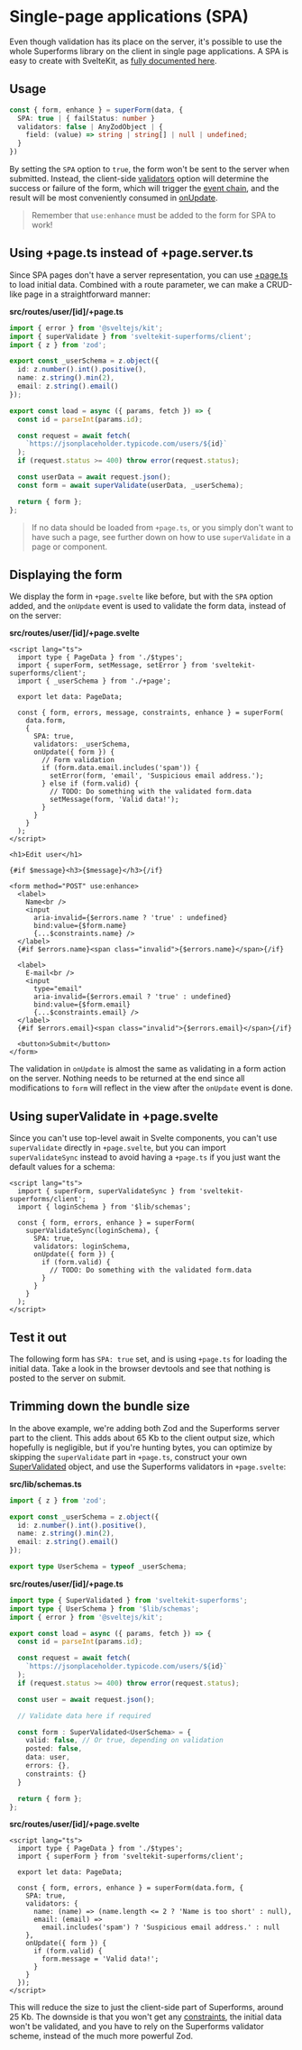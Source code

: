 <script lang="ts">
  import Head from '$lib/Head.svelte'
  import Form from './Form.svelte'
  import Next from '$lib/Next.svelte'
  import SuperDebug from 'sveltekit-superforms/client/SuperDebug.svelte'
  import { concepts } from '$lib/navigation/sections'

  export let data;
</script>

<Head title="Single-page application (SPA) mode" />

# Single-page applications (SPA)

Even though validation has its place on the server, it's possible to use the whole Superforms library on the client in single page applications. A SPA is easy to create with SvelteKit, as [fully documented here](https://kit.svelte.dev/docs/single-page-apps).

## Usage

```ts
const { form, enhance } = superForm(data, {
  SPA: true | { failStatus: number }
  validators: false | AnyZodObject | {
    field: (value) => string | string[] | null | undefined;
  }
})
```

By setting the `SPA` option to `true`, the form won't be sent to the server when submitted. Instead, the client-side [validators](/concepts/client-validation#validators) option will determine the success or failure of the form, which will trigger the [event chain](/concepts/events), and the result will be most conveniently consumed in [onUpdate](/concepts/events#onupdate).

> Remember that `use:enhance` must be added to the form for SPA to work!

## Using +page.ts instead of +page.server.ts

Since SPA pages don't have a server representation, you can use [+page.ts](https://kit.svelte.dev/docs/routing#page-page-js) to load initial data. Combined with a route parameter, we can make a CRUD-like page in a straightforward manner:

**src/routes/user/[id]/+page.ts**

```ts
import { error } from '@sveltejs/kit';
import { superValidate } from 'sveltekit-superforms/client';
import { z } from 'zod';

export const _userSchema = z.object({
  id: z.number().int().positive(),
  name: z.string().min(2),
  email: z.string().email()
});

export const load = async ({ params, fetch }) => {
  const id = parseInt(params.id);

  const request = await fetch(
    `https://jsonplaceholder.typicode.com/users/${id}`
  );
  if (request.status >= 400) throw error(request.status);

  const userData = await request.json();
  const form = await superValidate(userData, _userSchema);

  return { form };
};
```

> If no data should be loaded from `+page.ts`, or you simply don't want to have such a page, see further down on how to use `superValidate` in a page or component.

## Displaying the form

We display the form in `+page.svelte` like before, but with the `SPA` option added, and the `onUpdate` event is used to validate the form data, instead of on the server:

**src/routes/user/[id]/+page.svelte**

```svelte
<script lang="ts">
  import type { PageData } from './$types';
  import { superForm, setMessage, setError } from 'sveltekit-superforms/client';
  import { _userSchema } from './+page';

  export let data: PageData;

  const { form, errors, message, constraints, enhance } = superForm(
    data.form,
    {
      SPA: true,
      validators: _userSchema,
      onUpdate({ form }) {
        // Form validation
        if (form.data.email.includes('spam')) {
          setError(form, 'email', 'Suspicious email address.');
        } else if (form.valid) {
          // TODO: Do something with the validated form.data
          setMessage(form, 'Valid data!');
        }
      }
    }
  );
</script>

<h1>Edit user</h1>

{#if $message}<h3>{$message}</h3>{/if}

<form method="POST" use:enhance>
  <label>
    Name<br />
    <input
      aria-invalid={$errors.name ? 'true' : undefined}
      bind:value={$form.name}
      {...$constraints.name} />
  </label>
  {#if $errors.name}<span class="invalid">{$errors.name}</span>{/if}

  <label>
    E-mail<br />
    <input
      type="email"
      aria-invalid={$errors.email ? 'true' : undefined}
      bind:value={$form.email}
      {...$constraints.email} />
  </label>
  {#if $errors.email}<span class="invalid">{$errors.email}</span>{/if}

  <button>Submit</button>
</form>
```

The validation in `onUpdate` is almost the same as validating in a form action on the server. Nothing needs to be returned at the end since all modifications to `form` will reflect in the view after the `onUpdate` event is done.

## Using superValidate in +page.svelte

Since you can't use top-level await in Svelte components, you can't use `superValidate` directly in `+page.svelte`, but you can import `superValidateSync` instead to avoid having a `+page.ts` if you just want the default values for a schema:

```svelte
<script lang="ts">
  import { superForm, superValidateSync } from 'sveltekit-superforms/client';
  import { loginSchema } from '$lib/schemas';

  const { form, errors, enhance } = superForm(
    superValidateSync(loginSchema), {
      SPA: true,
      validators: loginSchema,
      onUpdate({ form }) {
        if (form.valid) {
          // TODO: Do something with the validated form.data
        }
      }
    }
  );
</script>
```

## Test it out

The following form has `SPA: true` set, and is using `+page.ts` for loading the initial data. Take a look in the browser devtools and see that nothing is posted to the server on submit.

<Form {data} />

## Trimming down the bundle size

In the above example, we're adding both Zod and the Superforms server part to the client. This adds about 65 Kb to the client output size, which hopefully is negligible, but if you're hunting bytes, you can optimize by skipping the `superValidate` part in `+page.ts`, construct your own [SuperValidated](/api#supervalidate-return-type) object, and use the Superforms validators in `+page.svelte`:

**src/lib/schemas.ts**

```ts
import { z } from 'zod';

export const _userSchema = z.object({
  id: z.number().int().positive(),
  name: z.string().min(2),
  email: z.string().email()
});

export type UserSchema = typeof _userSchema;
```

**src/routes/user/[id]/+page.ts**

```ts
import type { SuperValidated } from 'sveltekit-superforms';
import type { UserSchema } from '$lib/schemas';
import { error } from '@sveltejs/kit';

export const load = async ({ params, fetch }) => {
  const id = parseInt(params.id);

  const request = await fetch(
    `https://jsonplaceholder.typicode.com/users/${id}`
  );
  if (request.status >= 400) throw error(request.status);

  const user = await request.json();

  // Validate data here if required

  const form : SuperValidated<UserSchema> = {
    valid: false, // Or true, depending on validation
    posted: false,
    data: user,
    errors: {},
    constraints: {}
  }

  return { form };
};
```

**src/routes/user/[id]/+page.svelte**

```svelte
<script lang="ts">
  import type { PageData } from './$types';
  import { superForm } from 'sveltekit-superforms/client';

  export let data: PageData;

  const { form, errors, enhance } = superForm(data.form, {
    SPA: true,
    validators: {
      name: (name) => (name.length <= 2 ? 'Name is too short' : null),
      email: (email) =>
        email.includes('spam') ? 'Suspicious email address.' : null
    },
    onUpdate({ form }) {
      if (form.valid) {
        form.message = 'Valid data!';
      }
    }
  });
</script>
```

This will reduce the size to just the client-side part of Superforms, around 25 Kb. The downside is that you won't get any [constraints](/concepts/client-validation#constraints), the initial data won't be validated, and you have to rely on the Superforms validator scheme, instead of the much more powerful Zod.

<Next section={concepts} />
